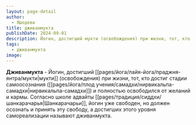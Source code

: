 ```yaml
---
layout: page-detail
author:
  - Яшодеви
title: дживанмукта
publishDate: 2024-09-01
description: Йогин, достигший мукти (освобождения) при жизни, тот, кто достиг стадии самоосознания (нирвикальпа-самадхи) и полностью освободился от желаний и кармы. Согласно школе адвайты Шанкарачарьи, йогин уже свободен, но должен осознать и принять эту свободу, а достигших этого уровня самореализации называют дживанмукта.
tags:
  - дживанмукта
image:
---
```

**Дживанмукта** - Йогин, достигший [[pages/йога/лайя-йога/праджня-янтра/мукти|мукти]] (освобождения) при жизни, тот, кто достиг стадии самоосознания ([[pages/йога/плод учения/самадхи/нирвикальпа-самадхи|нирвикальпа-самадхи]]) и полностью освободился от желаний и кармы. Согласно школе адвайты [[pages/традиция/сиддхи/шанкарачарья|Шанкарачарьи]], йогин уже свободен, но должен осознать и принять эту свободу, а достигших этого уровня самореализации называют дживанмукта.

